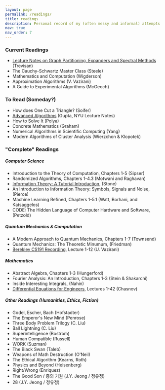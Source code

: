 ```yaml
---
layout: page
permalink: /readings/
title: readings
description: Personal record of my (often messy and informal) attempts on self-learning various topics outside college coursework. "Complete" readings do not mean that I have read the book from cover to cover but rather that I was satisfied with moving on to the next topic. I might return to them upon reassessment, so it might be more fitting to call them "dormant." Finally, most resources here are not considered serious efforts at studying these topics, although some are indeed closely related to my academic interests.
nav: true
nav_order: 7
---
```


### Current Readings
- [Lecture Notes on Graph Partitioning, Expanders and Spectral Methods](https://lucatrevisan.github.io/books/expanders-2016.pdf) (Trevisan)
- The Cauchy-Schwartz Master Class (Steele)
- Mathematics and Computation (Wigderson)
- Approximation Algorithms (V. Vazirani)
- A Guide to Experimental Algorithms (McGeoch)

### To Read (Someday?)
- How does One Cut a Triangle? (Soifer)
- [Advanced Algorithms](https://www.cs.cmu.edu/~15850/notes/cmu850-f20.pdf) (Gupta, NYU Lecture Notes)
- How to Solve It (Polya)
- Concrete Mathematics (Graham)
- Numerical Algorithms in Scientific Computing (Yang)
- Modern Algorithms of Cluster Analysis (Wierzchon & Klopotek)

### "Complete" Readings
##### Computer Science 
- Introduction to the Theory of Computation, Chapters 1-5 (Sipser)
- Randomized Algorithms, Chapters 1-4.3 (Motwani and Raghavan)
- [Information Theory: A Tutorial Introduction](https://arxiv.org/pdf/1802.05968), (Stone)
- An Introduction to Information Theory: Symbols, Signals and Noise, (Pierce)
- Machine Learning Refined, Chapters 1-5.1 (Watt, Borhani, and Katsaggelos)
- CODE: The Hidden Language of Computer Hardware and Software, (Petzold)

##### Quantum Mechanics & Computation
- A Modern Approach to Quantum Mechanics, Chapters 1-7 (Townsend)
- Quantum Mechanics: The Theoretic Minumum, (Friedman)
- [Berekley CS191 Recording](https://youtube.com/playlist?list=PLXEJgM3ycgQW5ysL69uaEdPoof4it6seB&si=QmyQrg6tg1WrUwSp), Lecture 1-12 (U. Vazirani)

##### Mathematics
- Abstract Algebra, Chapters 1-3 (Hungerford)
- Fourier Analysis: An Introduction, Chapters 1-3 (Stein & Shakarchi)
- Inside Interesting Integrals, (Nahin)
- [Differential Equations for Engineers](https://www.youtube.com/playlist?list=PLkZjai-2JcxlvaV9EUgtHj1KV7THMPw1w), Lectures 1-42 (Chasnov)

##### Other Readings (Humanities, Ethics, Fiction)
- Godel, Escher, Bach (Hofstadter)
- The Emperor's New Mind (Penrose)
- Three Body Problem Trilogy (C. Liu)
- Ball Lightning (C. Liu)
- Superintelligence (Bostrom)
- Human Compatible (Russell)
- WORK (Suzman)
- The Black Swan (Taleb)
- Weapons of Math Destruction (O'Neil)
- The Ethical Algorithm (Kearns, Roth)
- Physics and Beyond (Heisenberg)
- Right/Wrong (Enriquez)
- The Good Son / 종의 기원 (J.Y. Jeong / 정유정)
- 28 (J.Y. Jeong / 정유정)
